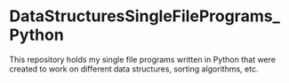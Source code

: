 # DataStructuresSingleFilePrograms_Python

This repository holds my single file programs written in Python that were created to work on different data structures, sorting algorithms, etc.
